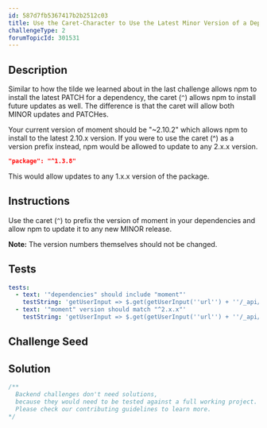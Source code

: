```yaml
---
id: 587d7fb5367417b2b2512c03
title: Use the Caret-Character to Use the Latest Minor Version of a Dependency
challengeType: 2
forumTopicId: 301531
---
```


## Description

<section id='description'>

Similar to how the tilde we learned about in the last challenge allows npm to install the latest PATCH for a dependency, the caret (`^`) allows npm to install future updates as well. The difference is that the caret will allow both MINOR updates and PATCHes.

Your current version of moment should be "~2.10.2" which allows npm to install to the latest 2.10.x version. If you were to use the caret (^) as a version prefix instead, npm would be allowed to update to any 2.x.x version.

```json
"package": "^1.3.8"
```

This would allow updates to any 1.x.x version of the package.

</section>

## Instructions

<section id='instructions'>

Use the caret (`^`) to prefix the version of moment in your dependencies and allow npm to update it to any new MINOR release.

**Note:** The version numbers themselves should not be changed.

</section>

## Tests

<section id='tests'>

```yml
tests:
  - text: '"dependencies" should include "moment"'
    testString: 'getUserInput => $.get(getUserInput(''url'') + ''/_api/package.json'').then(data => { var packJson = JSON.parse(data); assert.property(packJson.dependencies, ''moment'', ''"dependencies" does not include "moment"''); }, xhr => { throw new Error(xhr.responseText); })'
  - text: '"moment" version should match "^2.x.x"'
    testString: 'getUserInput => $.get(getUserInput(''url'') + ''/_api/package.json'').then(data => { var packJson = JSON.parse(data); assert.match(packJson.dependencies.moment, /^\^2\./, ''Wrong version of "moment". It should be ^2.10.2''); }, xhr => { throw new Error(xhr.responseText); })'

```

</section>

## Challenge Seed

<section id='challengeSeed'>

</section>

## Solution

<section id='solution'>

```js
/**
  Backend challenges don't need solutions, 
  because they would need to be tested against a full working project. 
  Please check our contributing guidelines to learn more.
*/
```

</section>
